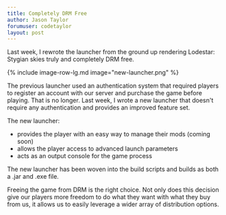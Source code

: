 ```yaml
---
title: Completely DRM Free
author: Jason Taylor
forumuser: codetaylor
layout: post
---
```


Last week, I rewrote the launcher from the ground up rendering Lodestar: Stygian skies truly and completely DRM free.

{% include image-row-lg.md image="new-launcher.png" %}

The previous launcher used an authentication system that required players to register an account with our server and purchase the game before playing. That is no longer. Last week, I wrote a new launcher that doesn't require any authentication and provides an improved feature set.

The new launcher:

 * provides the player with an easy way to manage their mods (coming soon)
 * allows the player access to advanced launch parameters
 * acts as an output console for the game process

The new launcher has been woven into the build scripts and builds as both a .jar and .exe file.

Freeing the game from DRM is the right choice. Not only does this decision give our players more freedom to do what they want with what they buy from us, it allows us to easily leverage a wider array of distribution options.
